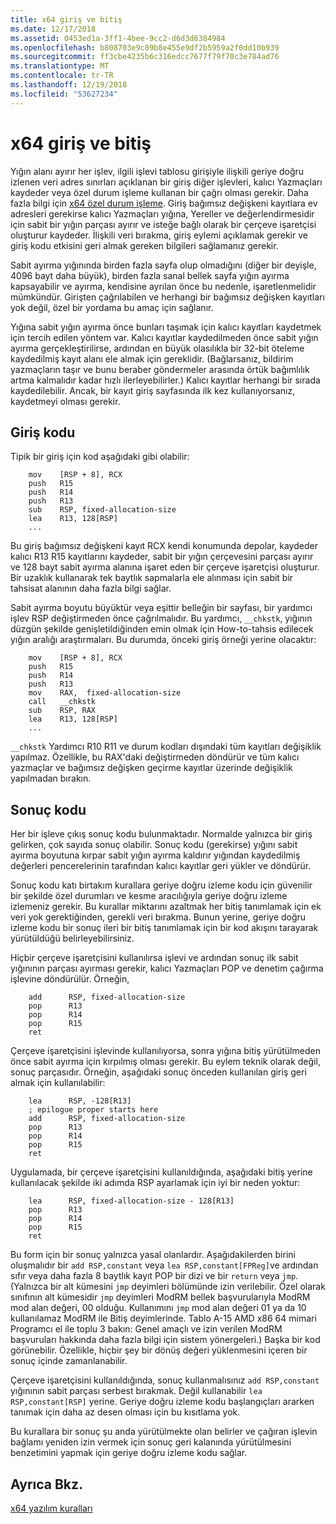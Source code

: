 ```yaml
---
title: x64 giriş ve bitiş
ms.date: 12/17/2018
ms.assetid: 0453ed1a-3ff1-4bee-9cc2-d6d3d6384984
ms.openlocfilehash: b808703e9c89b8e455e9df2b5959a2f0dd10b939
ms.sourcegitcommit: ff3cbe4235b6c316edcc7677f79f70c3e784ad76
ms.translationtype: MT
ms.contentlocale: tr-TR
ms.lasthandoff: 12/19/2018
ms.locfileid: "53627234"
---
```

# <a name="x64-prolog-and-epilog"></a>x64 giriş ve bitiş

Yığın alanı ayırır her işlev, ilgili işlevi tablosu girişiyle ilişkili geriye doğru izlenen veri adres sınırları açıklanan bir giriş diğer işlevleri, kalıcı Yazmaçları kaydeder veya özel durum işleme kullanan bir çağrı olması gerekir. Daha fazla bilgi için [x64 özel durum işleme](../build/exception-handling-x64.md). Giriş bağımsız değişkeni kayıtlara ev adresleri gerekirse kalıcı Yazmaçları yığına, Yereller ve değerlendirmesidir için sabit bir yığın parçası ayırır ve isteğe bağlı olarak bir çerçeve işaretçisi oluşturur kaydeder. İlişkili veri bırakma, giriş eylemi açıklamak gerekir ve giriş kodu etkisini geri almak gereken bilgileri sağlamanız gerekir.

Sabit ayırma yığınında birden fazla sayfa olup olmadığını (diğer bir deyişle, 4096 bayt daha büyük), birden fazla sanal bellek sayfa yığın ayırma kapsayabilir ve ayırma, kendisine ayrılan önce bu nedenle, işaretlenmelidir mümkündür. Girişten çağrılabilen ve herhangi bir bağımsız değişken kayıtları yok değil, özel bir yordama bu amaç için sağlanır.

Yığına sabit yığın ayırma önce bunları taşımak için kalıcı kayıtları kaydetmek için tercih edilen yöntem var. Kalıcı kayıtlar kaydedilmeden önce sabit yığın ayırma gerçekleştirilirse, ardından en büyük olasılıkla bir 32-bit öteleme kaydedilmiş kayıt alanı ele almak için gereklidir. (Bağlarsanız, bildirim yazmaçların taşır ve bunu beraber göndermeler arasında örtük bağımlılık artma kalmalıdır kadar hızlı ilerleyebilirler.) Kalıcı kayıtlar herhangi bir sırada kaydedilebilir. Ancak, bir kayıt giriş sayfasında ilk kez kullanıyorsanız, kaydetmeyi olması gerekir.

## <a name="prolog-code"></a>Giriş kodu

Tipik bir giriş için kod aşağıdaki gibi olabilir:

```MASM
    mov    [RSP + 8], RCX
    push   R15
    push   R14
    push   R13
    sub    RSP, fixed-allocation-size
    lea    R13, 128[RSP]
    ...
```

Bu giriş bağımsız değişkeni kayıt RCX kendi konumunda depolar, kaydeder kalıcı R13 R15 kayıtlarını kaydeder, sabit bir yığın çerçevesini parçası ayırır ve 128 bayt sabit ayırma alanına işaret eden bir çerçeve işaretçisi oluşturur. Bir uzaklık kullanarak tek baytlık sapmalarla ele alınması için sabit bir tahsisat alanının daha fazla bilgi sağlar.

Sabit ayırma boyutu büyüktür veya eşittir belleğin bir sayfası, bir yardımcı işlev RSP değiştirmeden önce çağrılmalıdır. Bu yardımcı, `__chkstk`, yığının düzgün şekilde genişletildiğinden emin olmak için How-to-tahsis edilecek yığın aralığı araştırmaları. Bu durumda, önceki giriş örneği yerine olacaktır:

```MASM
    mov    [RSP + 8], RCX
    push   R15
    push   R14
    push   R13
    mov    RAX,  fixed-allocation-size
    call   __chkstk
    sub    RSP, RAX
    lea    R13, 128[RSP]
    ...
```

`__chkstk` Yardımcı R10 R11 ve durum kodları dışındaki tüm kayıtları değişiklik yapılmaz. Özellikle, bu RAX'daki değiştirmeden döndürür ve tüm kalıcı yazmaçlar ve bağımsız değişken geçirme kayıtlar üzerinde değişiklik yapılmadan bırakın.

## <a name="epilog-code"></a>Sonuç kodu

Her bir işleve çıkış sonuç kodu bulunmaktadır. Normalde yalnızca bir giriş gelirken, çok sayıda sonuç olabilir. Sonuç kodu (gerekirse) yığını sabit ayırma boyutuna kırpar sabit yığın ayırma kaldırır yığından kaydedilmiş değerleri pencerelerinin tarafından kalıcı kayıtlar geri yükler ve döndürür.

Sonuç kodu katı birtakım kurallara geriye doğru izleme kodu için güvenilir bir şekilde özel durumları ve kesme aracılığıyla geriye doğru izleme izlemeniz gerekir. Bu kurallar miktarını azaltmak her bitiş tanımlamak için ek veri yok gerektiğinden, gerekli veri bırakma. Bunun yerine, geriye doğru izleme kodu bir sonuç ileri bir bitiş tanımlamak için bir kod akışını tarayarak yürütüldüğü belirleyebilirsiniz.

Hiçbir çerçeve işaretçisini kullanılırsa işlevi ve ardından sonuç ilk sabit yığınının parçası ayırması gerekir, kalıcı Yazmaçları POP ve denetim çağırma işlevine döndürülür. Örneğin,

```MASM
    add      RSP, fixed-allocation-size
    pop      R13
    pop      R14
    pop      R15
    ret
```

Çerçeve işaretçisini işlevinde kullanılıyorsa, sonra yığına bitiş yürütülmeden önce sabit ayırma için kırpılmış olması gerekir. Bu eylem teknik olarak değil, sonuç parçasıdır. Örneğin, aşağıdaki sonuç önceden kullanılan giriş geri almak için kullanılabilir:

```MASM
    lea      RSP, -128[R13]
    ; epilogue proper starts here
    add      RSP, fixed-allocation-size
    pop      R13
    pop      R14
    pop      R15
    ret
```

Uygulamada, bir çerçeve işaretçisini kullanıldığında, aşağıdaki bitiş yerine kullanılacak şekilde iki adımda RSP ayarlamak için iyi bir neden yoktur:

```MASM
    lea      RSP, fixed-allocation-size - 128[R13]
    pop      R13
    pop      R14
    pop      R15
    ret
```

Bu form için bir sonuç yalnızca yasal olanlardır. Aşağıdakilerden birini oluşmalıdır bir `add RSP,constant` veya `lea RSP,constant[FPReg]`ve ardından sıfır veya daha fazla 8 baytlık kayıt POP bir dizi ve bir `return` veya `jmp`. (Yalnızca bir alt kümesini `jmp` deyimleri bölümünde izin verilebilir. Özel olarak sınıfının alt kümesidir `jmp` deyimleri ModRM bellek başvurularıyla ModRM mod alan değeri, 00 olduğu. Kullanımını `jmp` mod alan değeri 01 ya da 10 kullanılamaz ModRM ile Bitiş deyimlerinde. Tablo A-15 AMD x86 64 mimari Programcı el ile toplu 3 bakın: Genel amaçlı ve izin verilen ModRM başvuruları hakkında daha fazla bilgi için sistem yönergeleri.) Başka bir kod görünebilir. Özellikle, hiçbir şey bir dönüş değeri yüklenmesini içeren bir sonuç içinde zamanlanabilir.

Çerçeve işaretçisini kullanıldığında, sonuç kullanmalısınız `add RSP,constant` yığınının sabit parçası serbest bırakmak. Değil kullanabilir `lea RSP,constant[RSP]` yerine. Geriye doğru izleme kodu başlangıçları ararken tanımak için daha az desen olması için bu kısıtlama yok.

Bu kurallara bir sonuç şu anda yürütülmekte olan belirler ve çağıran işlevin bağlamı yeniden izin vermek için sonuç geri kalanında yürütülmesini benzetimini yapmak için geriye doğru izleme kodu sağlar.

## <a name="see-also"></a>Ayrıca Bkz.

[x64 yazılım kuralları](../build/x64-software-conventions.md)